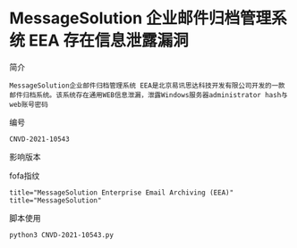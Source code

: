 # MessageSolution 企业邮件归档管理系统 EEA 存在信息泄露漏洞

简介
    
    MessageSolution企业邮件归档管理系统 EEA是北京易讯思达科技开发有限公司开发的一款邮件归档系统。该系统存在通用WEB信息泄漏，泄露Windows服务器administrator hash与web账号密码

编号

    CNVD-2021-10543

影响版本

fofa指纹

    title="MessageSolution Enterprise Email Archiving (EEA)" 
    title="MessageSolution" 

脚本使用

    python3 CNVD-2021-10543.py

